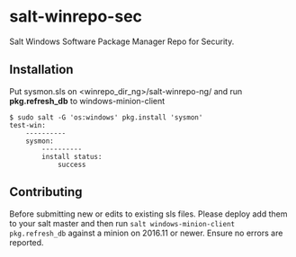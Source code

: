 salt-winrepo-sec
===============

Salt Windows Software Package Manager Repo for Security.


Installation
------------
Put sysmon.sls on <winrepo_dir_ng>/salt-winrepo-ng/ and run **pkg.refresh_db** to windows-minion-client

```
$ sudo salt -G 'os:windows' pkg.install 'sysmon'
test-win:
    ----------
    sysmon:
        ----------
        install status:
            success
```

Contributing
-------------
Before submitting new or edits to existing sls files. Please deploy add them to your salt master and then run `salt windows-minion-client pkg.refresh_db` against a minion on 2016.11 or newer. Ensure no errors are reported.
